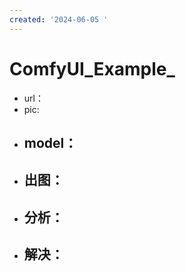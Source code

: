 ```yaml
---
created: '2024-06-05 '
---
```

# ComfyUI_Example_
- url：
- pic:![]()
- model：
	- 
- 出图：
	- 
- 分析：
	- 
- 解决：
	- 

